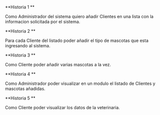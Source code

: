 **Historia 1 **

Como  Administrador del sistema quiero añadir Clientes en una lista con la informacion solicitada por el sistema.

**Historia 2 **

Para cada Cliente  del listado poder añadir el tipo de mascotas que esta ingresando al sistema.

**Historia 3 **

Como Cliente poder añadir varias mascotas a la vez.

**Historia 4 **

Como Administrador poder visualizar en un modulo el listado de Clientes y mascotas añadidas.

**Historia 5 **

Como Cliente poder visualizar los datos de la veterinaria.

